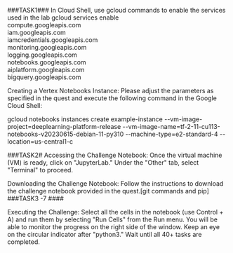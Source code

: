 ###TASK1###
In Cloud Shell, use gcloud commands to enable the services used in the lab
gcloud services enable \
  compute.googleapis.com \
  iam.googleapis.com \
  iamcredentials.googleapis.com \
  monitoring.googleapis.com \
  logging.googleapis.com \
  notebooks.googleapis.com \
  aiplatform.googleapis.com \
  bigquery.googleapis.com

Creating a Vertex Notebooks Instance:
Please adjust the parameters as specified in the quest and execute the following command in the Google Cloud Shell:

gcloud notebooks instances create example-instance --vm-image-project=deeplearning-platform-release --vm-image-name=tf-2-11-cu113-notebooks-v20230615-debian-11-py310 --machine-type=e2-standard-4 --location=us-central1-c

###TASK2#
Accessing the Challenge Notebook:
Once the virtual machine (VM) is ready, click on "JupyterLab." Under the "Other" tab, select "Terminal" to proceed.

Downloading the Challenge Notebook:
Follow the instructions to download the challenge notebook provided in the quest.[git commands and pip]
###TASK3 -7 ####

Executing the Challenge:
Select all the cells in the notebook (use Control + A) and run them by selecting "Run Cells" from the Run menu. You will be able to monitor the progress on the right side of the window. Keep an eye on the circular indicator after "python3." Wait until all 40+ tasks are completed.